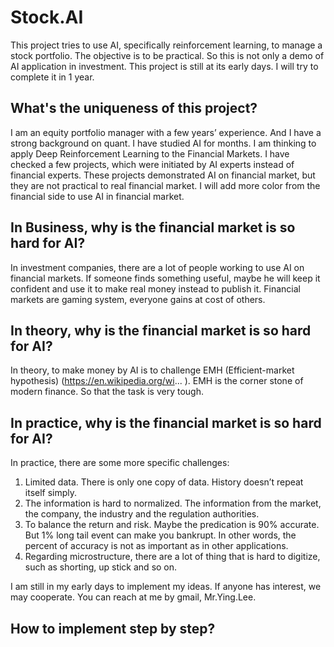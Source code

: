# Stock.AI
This project tries to use AI, specifically reinforcement learning, to manage a stock portfolio. The objective is to be practical. So this is not only a demo of AI application in investment.
This project is still at its early days. I will try to complete it in 1 year.

## What's the uniqueness of this project?
I am an equity portfolio manager with a few years’ experience. And I have a strong background on quant. I have studied AI for months. I am thinking to apply Deep Reinforcement Learning to the Financial Markets.
I have checked a few projects, which were initiated by AI experts instead of financial experts. These projects demonstrated AI on financial market, but they are not practical to real financial market.
I will add more color from the financial side to use AI in financial market.

## In Business, why is the financial market is so hard for AI?
In investment companies, there are a lot of people working to use AI on financial markets.
If someone finds something useful, maybe he will keep it confident and use it to make real money instead to publish it. 
Financial markets are gaming system, everyone gains at cost of others.

## In theory, why is the financial market is so hard for AI?
In theory, to make money by AI is to challenge EMH (Efficient-market hypothesis) (https://en.wikipedia.org/wi... ). EMH is the corner stone of modern finance. So that the task is very tough.


## In practice, why is the financial market is so hard for AI?
In practice, there are some more specific challenges:
1.	Limited data. There is only one copy of data. History doesn’t repeat itself simply.
2.	The information is hard to normalized. The information from the market, the company, the industry and the regulation authorities.
3.	To balance the return and risk. Maybe the predication is 90% accurate. But 1% long tail event can make you bankrupt. In other words, the percent of accuracy is not as important as in other applications.
4.	Regarding microstructure, there are a lot of thing that is hard to digitize, such as shorting, up stick and so on.

I am still in my early days to implement my ideas. If anyone has interest, we may cooperate. You can reach at me by gmail, Mr.Ying.Lee.

## How to implement step by step?

